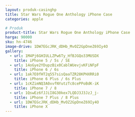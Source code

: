 ```yaml
---
layout: produk-casinghp
title: Star Wars Rogue One Anthology iPhone Case
categories: apple

# Produk
product-title: Star Wars Rogue One Anthology iPhone Case
harga: 90000
sku: hn-4746
image-drive: 1DW7EGcJRK_dDHb_MvOZ2GpDneZ69Iy4O
gallery:
  - url: 1M4Pj6GHIULLZPw6Ty_HfBJGQo33MUSDX
    title: iPhone 5 / 5s / SE
  - url: 14oGye2YDupzBix0CablWUevjvKFiNFpF
    title: iPhone 6 / 6s
  - url: 1ak7E0fHT2q557sisQaaTZR28KPHXRRi0
    title: iPhone 6 Plus / 6s Plus
  - url: 1cKZimNQ3A0xvfNYutzTc8cePPoBdK-iK
    title: iPhone 7 / 8
  - url: 1QswEz6fJJiI8G30kex7LQDJ3J3JzJ_j-
    title: iPhone 7 Plus / 8 Plus
  - url: 1DW7EGcJRK_dDHb_MvOZ2GpDneZ69Iy4O
    title: iPhone X
---
```


